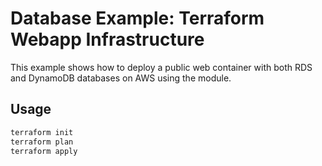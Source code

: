 # Database Example: Terraform Webapp Infrastructure

This example shows how to deploy a public web container with both RDS and DynamoDB databases on AWS using the module.

## Usage

```bash
terraform init
terraform plan
terraform apply
```